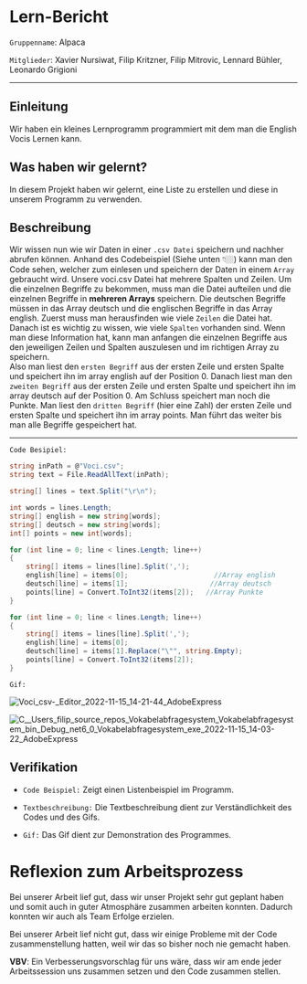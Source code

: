 # Lern-Bericht
`Gruppenname`: Alpaca 

`Mitglieder`: Xavier Nursiwat, Filip Kritzner, Filip Mitrovic, Lennard Bühler, Leonardo Grigioni 

-----------------------------------------------------------------------------------------------------------------------------------------------------------------------
## Einleitung
Wir haben ein kleines Lernprogramm programmiert mit dem man die English Vocis Lernen kann.


## Was haben wir gelernt?


In diesem Projekt haben wir gelernt, eine Liste zu erstellen und diese in unserem Programm zu verwenden.
## Beschreibung

Wir wissen nun wie wir Daten in einer `.csv Datei` speichern und nachher abrufen können. Anhand des Codebeispiel (Siehe unten 👇🏼) kann man den Code sehen, welcher zum einlesen und speichern der Daten in einem `Array` gebraucht wird.
Unsere voci.csv Datei hat mehrere Spalten und Zeilen. Um die einzelnen Begriffe zu bekommen, muss man die Datei aufteilen und die einzelnen Begriffe in **mehreren Arrays** speichern. Die deutschen Begriffe müssen in das Array deutsch und die englischen Begriffe in das Array english. Zuerst muss man herausfinden wie viele `Zeilen` die Datei hat. Danach ist es wichtig zu wissen, wie viele `Spalten` vorhanden sind. Wenn man diese Information hat, kann man anfangen die einzelnen Begriffe aus den jeweiligen Zeilen und Spalten auszulesen und im richtigen Array zu speichern. <br>
Also man liest den `ersten Begriff` aus der ersten Zeile und ersten Spalte und speichert ihn im array english auf der Position 0. Danach liest man den `zweiten Begriff` aus der ersten Zeile und ersten Spalte und speichert ihn im array deutsch auf der Position 0. Am Schluss speichert man noch die Punkte. Man liest den `dritten Begriff` (hier eine Zahl) der ersten Zeile und ersten Spalte und speichert ihn im array points. Man führt das weiter bis man alle Begriffe gespeichert hat.

-----------------------------------------------------------------------------------------------------------------------------------------------------------------------
`Code Besipiel:`


```csharp 
string inPath = @"Voci.csv";
string text = File.ReadAllText(inPath);

string[] lines = text.Split("\r\n");

int words = lines.Length;
string[] english = new string[words];
string[] deutsch = new string[words];
int[] points = new int[words];

for (int line = 0; line < lines.Length; line++)
{
    string[] items = lines[line].Split(',');
    english[line] = items[0];                     //Array english
    deutsch[line] = items[1];                    //Array deutsch
    points[line] = Convert.ToInt32(items[2]);   //Array Punkte
}

for (int line = 0; line < lines.Length; line++)
{
    string[] items = lines[line].Split(',');
    english[line] = items[0];
    deutsch[line] = items[1].Replace("\"", string.Empty);
    points[line] = Convert.ToInt32(items[2]);
}
```

`Gif:`

![_Voci_csv_-_Editor_2022-11-15_14-21-44_AdobeExpress](https://user-images.githubusercontent.com/110892683/201930351-6c462a8d-1851-4601-99ed-d3ef94544393.gif)

![C__Users_filip_source_repos_Vokabelabfragesystem_Vokabelabfragesystem_bin_Debug_net6_0_Vokabelabfragesystem_exe_2022-11-15_14-03-22_AdobeExpress](https://user-images.githubusercontent.com/110892683/201927125-efa3244e-901c-4321-ac1a-afb5ed375cc7.gif)

## Verifikation

* `Code Beispiel:` Zeigt einen Listenbeispiel im Programm.

* `Textbeschreibung:` Die Textbeschreibung dient zur Verständlichkeit des Codes und des Gifs.

* `Gif:` Das Gif dient zur Demonstration des Programmes.

# Reflexion zum Arbeitsprozess


Bei unserer Arbeit lief gut, dass wir unser Projekt sehr gut geplant haben und somit auch in guter Atmosphäre zusammen arbeiten konnten. Dadurch konnten wir auch als Team Erfolge erzielen.


Bei unserer Arbeit lief nicht gut, dass wir einige Probleme mit der Code zusammenstellung hatten, weil wir das so bisher noch nie gemacht haben.


**VBV**: Ein Verbesserungsvorschlag für uns wäre, dass wir am ende jeder Arbeitssession uns zusammen setzen und den Code zusammen stellen.
